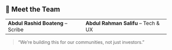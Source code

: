 ## 👥 Meet the Team

|||
|---|---|
|**Abdul Rashid Boateng** – Scribe|**Abdul Rahman Salifu** – Tech & UX|

> “We’re building this for our communities, not just investors.”

